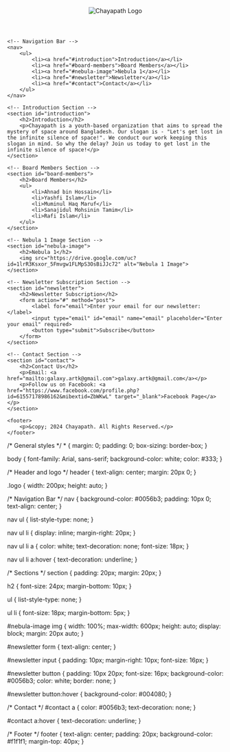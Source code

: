 
<html lang="en">
<head>
    <meta charset="UTF-8">
    <meta name="viewport" content="width=device-width, initial-scale=1.0">
    <meta http-equiv="X-UA-Compatible" content="ie=edge">
    <title>Chayapath</title>
    <link rel="stylesheet" href="styles.css">
</head>
<body>
    <!-- Header Section -->
    <header>
        <img src="https://drive.google.com/uc?id=1KdLRXp6efbQxAmUZh7PmWKDWN1cm7AHn" alt="Chayapath Logo" class="logo">
    </header>

    <!-- Navigation Bar -->
    <nav>
        <ul>
            <li><a href="#introduction">Introduction</a></li>
            <li><a href="#board-members">Board Members</a></li>
            <li><a href="#nebula-image">Nebula 1</a></li>
            <li><a href="#newsletter">Newsletter</a></li>
            <li><a href="#contact">Contact</a></li>
        </ul>
    </nav>

    <!-- Introduction Section -->
    <section id="introduction">
        <h2>Introduction</h2>
        <p>Chayapath is a youth-based organization that aims to spread the mystery of space around Bangladesh. Our slogan is - "Let's get lost in the infinite silence of space!". We conduct our work keeping this slogan in mind. So why the delay? Join us today to get lost in the infinite silence of space!</p>
    </section>

    <!-- Board Members Section -->
    <section id="board-members">
        <h2>Board Members</h2>
        <ul>
            <li>Ahnad bin Hossain</li>
            <li>Yashfi Islam</li>
            <li>Muminul Haq Maruf</li>
            <li>Sanajidul Mohsinin Tamim</li>
            <li>Rafi Islam</li>
        </ul>
    </section>

    <!-- Nebula 1 Image Section -->
    <section id="nebula-image">
        <h2>Nebula 1</h2>
        <img src="https://drive.google.com/uc?id=1lrR3Ksxor_5Fmvgw1FLMpS3OsBiJJc72" alt="Nebula 1 Image">
    </section>

    <!-- Newsletter Subscription Section -->
    <section id="newsletter">
        <h2>Newsletter Subscription</h2>
        <form action="#" method="post">
            <label for="email">Enter your email for our newsletter:</label>
            <input type="email" id="email" name="email" placeholder="Enter your email" required>
            <button type="submit">Subscribe</button>
        </form>
    </section>

    <!-- Contact Section -->
    <section id="contact">
        <h2>Contact Us</h2>
        <p>Email: <a href="mailto:galaxy.artk@gmail.com">galaxy.artk@gmail.com</a></p>
        <p>Follow us on Facebook: <a href="https://www.facebook.com/profile.php?id=61557178986162&mibextid=ZbWKwL" target="_blank">Facebook Page</a></p>
    </section>

    <footer>
        <p>&copy; 2024 Chayapath. All Rights Reserved.</p>
    </footer>
</body>
</html>
/* General styles */
* {
    margin: 0;
    padding: 0;
    box-sizing: border-box;
}

body {
    font-family: Arial, sans-serif;
    background-color: white;
    color: #333;
}

/* Header and logo */
header {
    text-align: center;
    margin: 20px 0;
}

.logo {
    width: 200px;
    height: auto;
}

/* Navigation Bar */
nav {
    background-color: #0056b3;
    padding: 10px 0;
    text-align: center;
}

nav ul {
    list-style-type: none;
}

nav ul li {
    display: inline;
    margin-right: 20px;
}

nav ul li a {
    color: white;
    text-decoration: none;
    font-size: 18px;
}

nav ul li a:hover {
    text-decoration: underline;
}

/* Sections */
section {
    padding: 20px;
    margin: 20px;
}

h2 {
    font-size: 24px;
    margin-bottom: 10px;
}

ul {
    list-style-type: none;
}

ul li {
    font-size: 18px;
    margin-bottom: 5px;
}

#nebula-image img {
    width: 100%;
    max-width: 600px;
    height: auto;
    display: block;
    margin: 20px auto;
}

#newsletter form {
    text-align: center;
}

#newsletter input {
    padding: 10px;
    margin-right: 10px;
    font-size: 16px;
}

#newsletter button {
    padding: 10px 20px;
    font-size: 16px;
    background-color: #0056b3;
    color: white;
    border: none;
}

#newsletter button:hover {
    background-color: #004080;
}

/* Contact */
#contact a {
    color: #0056b3;
    text-decoration: none;
}

#contact a:hover {
    text-decoration: underline;
}

/* Footer */
footer {
    text-align: center;
    padding: 20px;
    background-color: #f1f1f1;
    margin-top: 40px;
}

